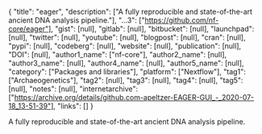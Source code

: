 {
  "title": "eager",
  "description": ["A fully reproducible and state-of-the-art ancient DNA analysis pipeline."],
  "...3": ["https://github.com/nf-core/eager"],
  "gist": [null],
  "gitlab": [null],
  "bitbucket": [null],
  "launchpad": [null],
  "twitter": [null],
  "youtube": [null],
  "blogpost": [null],
  "cran": [null],
  "pypi": [null],
  "codeberg": [null],
  "website": [null],
  "publication": [null],
  "DOI": [null],
  "author1_name": ["nf-core"],
  "author2_name": [null],
  "author3_name": [null],
  "author4_name": [null],
  "author5_name": [null],
  "category": ["Packages and libraries"],
  "platform": ["Nextflow"],
  "tag1": ["Archaeogenetics"],
  "tag2": [null],
  "tag3": [null],
  "tag4": [null],
  "tag5": [null],
  "notes": [null],
  "internetarchive": ["https://archive.org/details/github.com-apeltzer-EAGER-GUI_-_2020-07-18_13-51-39"],
  "links": []
}

<!-- Generated by csv2md.R – do not edit by hand -->

A fully reproducible and state-of-the-art ancient DNA analysis pipeline.